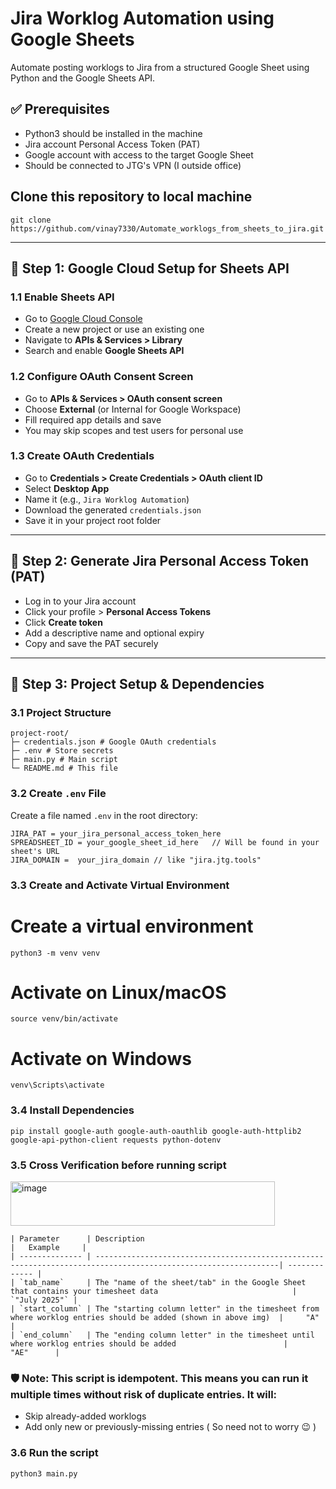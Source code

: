 # Jira Worklog Automation using Google Sheets

Automate posting worklogs to Jira from a structured Google Sheet using Python and the Google Sheets API.

## ✅ Prerequisites
- Python3 should be installed in the machine
- Jira account Personal Access Token (PAT)
- Google account with access to the target Google Sheet
- Should be connected to JTG's VPN (I outside office)

## Clone this repository to local machine
```
git clone https://github.com/vinay7330/Automate_worklogs_from_sheets_to_jira.git
```
---

## 🔧 Step 1: Google Cloud Setup for Sheets API

### 1.1 Enable Sheets API

- Go to [Google Cloud Console](https://console.cloud.google.com/)
- Create a new project or use an existing one
- Navigate to **APIs & Services > Library**
- Search and enable **Google Sheets API**

### 1.2 Configure OAuth Consent Screen

- Go to **APIs & Services > OAuth consent screen**
- Choose **External** (or Internal for Google Workspace)
- Fill required app details and save
- You may skip scopes and test users for personal use

### 1.3 Create OAuth Credentials

- Go to **Credentials > Create Credentials > OAuth client ID**
- Select **Desktop App**
- Name it (e.g., `Jira Worklog Automation`)
- Download the generated `credentials.json`
- Save it in your project root folder

---

## 🔐 Step 2: Generate Jira Personal Access Token (PAT)

- Log in to your Jira account
- Click your profile > **Personal Access Tokens**
- Click **Create token**
- Add a descriptive name and optional expiry
- Copy and save the PAT securely

---

## 📁 Step 3: Project Setup & Dependencies

### 3.1 Project Structure
```
project-root/
├─ credentials.json # Google OAuth credentials
├─ .env # Store secrets 
├─ main.py # Main script
└─ README.md # This file
```
### 3.2 Create `.env` File

Create a file named `.env` in the root directory:

```
JIRA_PAT = your_jira_personal_access_token_here
SPREADSHEET_ID = your_google_sheet_id_here   // Will be found in your sheet's URL
JIRA_DOMAIN =  your_jira_domain // like "jira.jtg.tools"
```

### 3.3 Create and Activate Virtual Environment 
# Create a virtual environment
```
python3 -m venv venv
```

# Activate on Linux/macOS
```
source venv/bin/activate
```

# Activate on Windows
```
venv\Scripts\activate
```

### 3.4 Install Dependencies
```
pip install google-auth google-auth-oauthlib google-auth-httplib2 google-api-python-client requests python-dotenv
```
### 3.5 Cross Verification before running script 

<img width="423" height="71" alt="image" src="https://github.com/user-attachments/assets/e4f63409-8c86-4d82-aef1-07a094167d96" />

```
| Parameter      | Description                                                                                                    |   Example     |
| -------------- | ---------------------------------------------------------------------------------------------------------------| ------------- |
| `tab_name`     | The "name of the sheet/tab" in the Google Sheet that contains your timesheet data                              | `"July 2025"` |
| `start_column` | The "starting column letter" in the timesheet from where worklog entries should be added (shown in above img)  |     "A"       |
| `end_column`   | The "ending column letter" in the timesheet until where worklog entries should be added                        |     "AE"      |
```
### 🛡️ Note: This script is idempotent. This means you can run it multiple times without risk of duplicate entries. It will:
- Skip already-added worklogs
- Add only new or previously-missing entries ( So need not to worry 😉 )
  
### 3.6 Run the script
```
python3 main.py 
```
